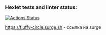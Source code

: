 ### Hexlet tests and linter status:
[![Actions Status](https://github.com/lakuleshova/layout-designer-project-lvl1/workflows/hexlet-check/badge.svg)](https://github.com/lakuleshova/layout-designer-project-lvl1/actions)

https://fluffy-circle.surge.sh - ссылка на surge
